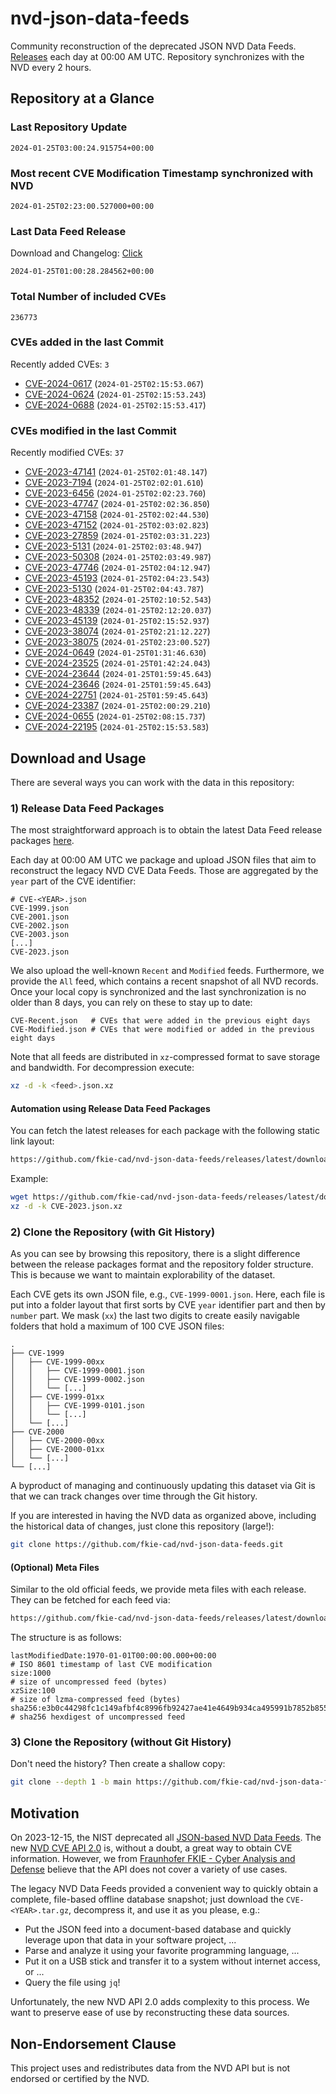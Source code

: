 # nvd-json-data-feeds

Community reconstruction of the deprecated JSON NVD Data Feeds. 
[Releases](https://github.com/fkie-cad/nvd-json-data-feeds/releases/latest) each day at 00:00 AM UTC.
Repository synchronizes with the NVD every 2 hours.

## Repository at a Glance

### Last Repository Update

```plain
2024-01-25T03:00:24.915754+00:00
```

### Most recent CVE Modification Timestamp synchronized with NVD

```plain
2024-01-25T02:23:00.527000+00:00
```

### Last Data Feed Release

Download and Changelog: [Click](https://github.com/fkie-cad/nvd-json-data-feeds/releases/latest)

```plain
2024-01-25T01:00:28.284562+00:00
```

### Total Number of included CVEs

```plain
236773
```

### CVEs added in the last Commit

Recently added CVEs: `3`

* [CVE-2024-0617](CVE-2024/CVE-2024-06xx/CVE-2024-0617.json) (`2024-01-25T02:15:53.067`)
* [CVE-2024-0624](CVE-2024/CVE-2024-06xx/CVE-2024-0624.json) (`2024-01-25T02:15:53.243`)
* [CVE-2024-0688](CVE-2024/CVE-2024-06xx/CVE-2024-0688.json) (`2024-01-25T02:15:53.417`)


### CVEs modified in the last Commit

Recently modified CVEs: `37`

* [CVE-2023-47141](CVE-2023/CVE-2023-471xx/CVE-2023-47141.json) (`2024-01-25T02:01:48.147`)
* [CVE-2023-7194](CVE-2023/CVE-2023-71xx/CVE-2023-7194.json) (`2024-01-25T02:02:01.610`)
* [CVE-2023-6456](CVE-2023/CVE-2023-64xx/CVE-2023-6456.json) (`2024-01-25T02:02:23.760`)
* [CVE-2023-47747](CVE-2023/CVE-2023-477xx/CVE-2023-47747.json) (`2024-01-25T02:02:36.850`)
* [CVE-2023-47158](CVE-2023/CVE-2023-471xx/CVE-2023-47158.json) (`2024-01-25T02:02:44.530`)
* [CVE-2023-47152](CVE-2023/CVE-2023-471xx/CVE-2023-47152.json) (`2024-01-25T02:03:02.823`)
* [CVE-2023-27859](CVE-2023/CVE-2023-278xx/CVE-2023-27859.json) (`2024-01-25T02:03:31.223`)
* [CVE-2023-5131](CVE-2023/CVE-2023-51xx/CVE-2023-5131.json) (`2024-01-25T02:03:48.947`)
* [CVE-2023-50308](CVE-2023/CVE-2023-503xx/CVE-2023-50308.json) (`2024-01-25T02:03:49.987`)
* [CVE-2023-47746](CVE-2023/CVE-2023-477xx/CVE-2023-47746.json) (`2024-01-25T02:04:12.947`)
* [CVE-2023-45193](CVE-2023/CVE-2023-451xx/CVE-2023-45193.json) (`2024-01-25T02:04:23.543`)
* [CVE-2023-5130](CVE-2023/CVE-2023-51xx/CVE-2023-5130.json) (`2024-01-25T02:04:43.787`)
* [CVE-2023-48352](CVE-2023/CVE-2023-483xx/CVE-2023-48352.json) (`2024-01-25T02:10:52.543`)
* [CVE-2023-48339](CVE-2023/CVE-2023-483xx/CVE-2023-48339.json) (`2024-01-25T02:12:20.037`)
* [CVE-2023-45139](CVE-2023/CVE-2023-451xx/CVE-2023-45139.json) (`2024-01-25T02:15:52.937`)
* [CVE-2023-38074](CVE-2023/CVE-2023-380xx/CVE-2023-38074.json) (`2024-01-25T02:21:12.227`)
* [CVE-2023-38075](CVE-2023/CVE-2023-380xx/CVE-2023-38075.json) (`2024-01-25T02:23:00.527`)
* [CVE-2024-0649](CVE-2024/CVE-2024-06xx/CVE-2024-0649.json) (`2024-01-25T01:31:46.630`)
* [CVE-2024-23525](CVE-2024/CVE-2024-235xx/CVE-2024-23525.json) (`2024-01-25T01:42:24.043`)
* [CVE-2024-23644](CVE-2024/CVE-2024-236xx/CVE-2024-23644.json) (`2024-01-25T01:59:45.643`)
* [CVE-2024-23646](CVE-2024/CVE-2024-236xx/CVE-2024-23646.json) (`2024-01-25T01:59:45.643`)
* [CVE-2024-22751](CVE-2024/CVE-2024-227xx/CVE-2024-22751.json) (`2024-01-25T01:59:45.643`)
* [CVE-2024-23387](CVE-2024/CVE-2024-233xx/CVE-2024-23387.json) (`2024-01-25T02:00:29.210`)
* [CVE-2024-0655](CVE-2024/CVE-2024-06xx/CVE-2024-0655.json) (`2024-01-25T02:08:15.737`)
* [CVE-2024-22195](CVE-2024/CVE-2024-221xx/CVE-2024-22195.json) (`2024-01-25T02:15:53.583`)


## Download and Usage

There are several ways you can work with the data in this repository:

### 1) Release Data Feed Packages

The most straightforward approach is to obtain the latest Data Feed release packages [here](https://github.com/fkie-cad/nvd-json-data-feeds/releases/latest).

Each day at 00:00 AM UTC we package and upload JSON files that aim to reconstruct the legacy NVD CVE Data Feeds.
Those are aggregated by the `year` part of the CVE identifier:

```
# CVE-<YEAR>.json
CVE-1999.json
CVE-2001.json
CVE-2002.json
CVE-2003.json
[...]
CVE-2023.json
```

We also upload the well-known `Recent` and `Modified` feeds.
Furthermore, we provide the `All` feed, which contains a recent snapshot of all NVD records.
Once your local copy is synchronized and the last synchronization is no older than 8 days, you can rely on these to stay up to date:

```plain
CVE-Recent.json   # CVEs that were added in the previous eight days
CVE-Modified.json # CVEs that were modified or added in the previous eight days
```

Note that all feeds are distributed in `xz`-compressed format to save storage and bandwidth.
For decompression execute:

```sh
xz -d -k <feed>.json.xz
```


#### Automation using Release Data Feed Packages

You can fetch the latest releases for each package with the following static link layout:

```sh
https://github.com/fkie-cad/nvd-json-data-feeds/releases/latest/download/CVE-<YEAR>.json.xz
```

Example:

```sh
wget https://github.com/fkie-cad/nvd-json-data-feeds/releases/latest/download/CVE-2023.json.xz
xz -d -k CVE-2023.json.xz
```



### 2) Clone the Repository (with Git History)

As you can see by browsing this repository, there is a slight difference between the release packages format and the repository folder structure.
This is because we want to maintain explorability of the dataset.

Each CVE gets its own JSON file, e.g., `CVE-1999-0001.json`.
Here, each file is put into a folder layout that first sorts by CVE `year` identifier part and then by `number` part.
We mask (`xx`) the last two digits to create easily navigable folders that hold a maximum of 100 CVE JSON files:

```plain
.
├── CVE-1999
│   ├── CVE-1999-00xx
│   │   ├── CVE-1999-0001.json
│   │   ├── CVE-1999-0002.json
│   │   └── [...]
│   ├── CVE-1999-01xx
│   │   ├── CVE-1999-0101.json
│   │   └── [...]
│   └── [...]
├── CVE-2000
│   ├── CVE-2000-00xx
│   ├── CVE-2000-01xx
│   └── [...]
└── [...]
```

A byproduct of managing and continuously updating this dataset via Git is that we can track changes over time through the Git history.

If you are interested in having the NVD data as organized above, including the historical data of changes, just clone this repository (large!):

```sh
git clone https://github.com/fkie-cad/nvd-json-data-feeds.git
```

#### (Optional) Meta Files

Similar to the old official feeds, we provide meta files with each release. They can be fetched for each feed via:

```sh
https://github.com/fkie-cad/nvd-json-data-feeds/releases/latest/download/CVE-<YEAR>.meta
```

The structure is as follows:

```plain
lastModifiedDate:1970-01-01T00:00:00.000+00:00                          # ISO 8601 timestamp of last CVE modification
size:1000                                                               # size of uncompressed feed (bytes)
xzSize:100                                                              # size of lzma-compressed feed (bytes)
sha256:e3b0c44298fc1c149afbf4c8996fb92427ae41e4649b934ca495991b7852b855 # sha256 hexdigest of uncompressed feed
```


### 3) Clone the Repository (without Git History)

Don't need the history? Then create a shallow copy:

```sh
git clone --depth 1 -b main https://github.com/fkie-cad/nvd-json-data-feeds.git
```

## Motivation

On 2023-12-15, the NIST deprecated all [JSON-based NVD Data Feeds](https://nvd.nist.gov/vuln/data-feeds#divRetirementBanner-1).
The new [NVD CVE API 2.0](https://nvd.nist.gov/developers/vulnerabilities) is, without a doubt, a great way to obtain CVE information.
However, we from [Fraunhofer FKIE - Cyber Analysis and Defense](https://www.fkie.fraunhofer.de/en/departments/cad.html) believe that the API does not cover a variety of use cases.

The legacy NVD Data Feeds provided a convenient way to quickly obtain a complete, file-based offline database snapshot; just download the `CVE-<YEAR>.tar.gz`, decompress it, and use it as you please, e.g.:

* Put the JSON feed into a document-based database and quickly leverage upon that data in your software project, ...
* Parse and analyze it using your favorite programming language, ...
* Put it on a USB stick and transfer it to a system without internet access, or ...
* Query the file using `jq`!

Unfortunately, the new NVD API 2.0 adds complexity to this process.
We want to preserve ease of use by reconstructing these data sources.

## Non-Endorsement Clause

This project uses and redistributes data from the NVD API but is not endorsed or certified by the NVD.